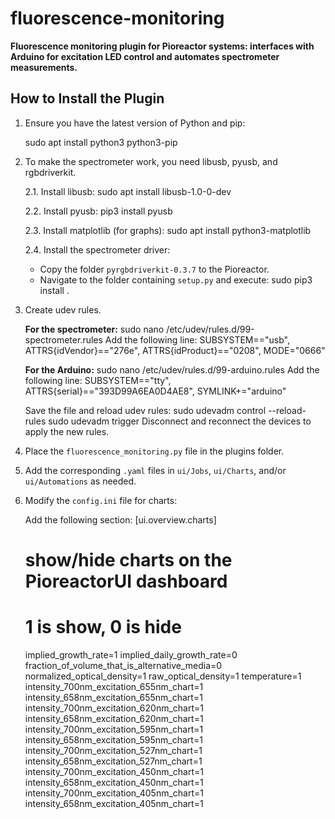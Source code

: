 # fluorescence-monitoring
**Fluorescence monitoring plugin for Pioreactor systems: interfaces with Arduino for excitation LED control and automates spectrometer measurements.**

## How to Install the Plugin

1. Ensure you have the latest version of Python and pip:

   sudo apt install python3 python3-pip

2. To make the spectrometer work, you need libusb, pyusb, and rgbdriverkit.

   2.1. Install libusb:
   sudo apt install libusb-1.0-0-dev

   2.2. Install pyusb:
   pip3 install pyusb

   2.3. Install matplotlib (for graphs):
   sudo apt install python3-matplotlib

   2.4. Install the spectrometer driver:
   - Copy the folder `pyrgbdriverkit-0.3.7` to the Pioreactor.
   - Navigate to the folder containing `setup.py` and execute:
   sudo pip3 install .

3. Create udev rules.

   **For the spectrometer:**
   sudo nano /etc/udev/rules.d/99-spectrometer.rules
   Add the following line:
   SUBSYSTEM=="usb", ATTRS{idVendor}=="276e", ATTRS{idProduct}=="0208", MODE="0666"

   **For the Arduino:**
   sudo nano /etc/udev/rules.d/99-arduino.rules
   Add the following line:
   SUBSYSTEM=="tty", ATTRS{serial}=="393D99A6EA0D4AE8", SYMLINK+="arduino"

   Save the file and reload udev rules:
   sudo udevadm control --reload-rules
   sudo udevadm trigger
   Disconnect and reconnect the devices to apply the new rules.

4. Place the `fluorescence_monitoring.py` file in the plugins folder.

5. Add the corresponding `.yaml` files in `ui/Jobs`, `ui/Charts`, and/or `ui/Automations` as needed.

6. Modify the `config.ini` file for charts:

   Add the following section:
   [ui.overview.charts]
   # show/hide charts on the PioreactorUI dashboard
   # 1 is show, 0 is hide
   implied_growth_rate=1
   implied_daily_growth_rate=0
   fraction_of_volume_that_is_alternative_media=0
   normalized_optical_density=1
   raw_optical_density=1
   temperature=1
   intensity_700nm_excitation_655nm_chart=1
   intensity_658nm_excitation_655nm_chart=1
   intensity_700nm_excitation_620nm_chart=1
   intensity_658nm_excitation_620nm_chart=1
   intensity_700nm_excitation_595nm_chart=1
   intensity_658nm_excitation_595nm_chart=1
   intensity_700nm_excitation_527nm_chart=1
   intensity_658nm_excitation_527nm_chart=1
   intensity_700nm_excitation_450nm_chart=1
   intensity_658nm_excitation_450nm_chart=1
   intensity_700nm_excitation_405nm_chart=1
   intensity_658nm_excitation_405nm_chart=1

